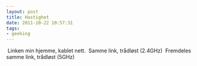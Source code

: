 ```yaml
---
layout: post
title: Hastighet
date: 2011-10-22 10:57:31
tags: 
- geeking
---
```


<img src="http://www.speedtest.net/result/1549011171.png" alt="" />
Linken min hjemme, kablet nett.

<img src="http://www.speedtest.net/result/1549033791.png" alt="" />
Samme link, trådløst (2.4GHz)

<img src="http://www.speedtest.net/result/1549032270.png" alt="" />
Fremdeles samme link, trådløst (5GHz)